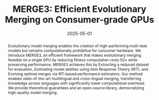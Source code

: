 ---
# Documentation: https://wowchemy.com/docs/managing-content/

title: 'MERGE3: Efficient Evolutionary Merging on Consumer-grade GPUs'
subtitle: ''
summary: ''
authors:
- Tommaso Mencattini
- minut
- crisostomi
- santilli
- rodola


# Author notes (optional)
author_notes:
  - 'Equal contribution'
  - 'Equal contribution'

tags: []
categories: []
date: '2025-05-01'
lastmod: 2025-02-27T:26:44
featured: false
draft: false
publication_short: "ICML 2025"

image:
  caption: ''
  focal_point: 'Center'
  preview_only: false

projects: []
publishDate: '2025-27-02T:26:44'
publication_types:
- '1'
abstract: "Evolutionary model merging enables the creation of high-performing multi-task models but remains computationally prohibitive for consumer hardware. We introduce MERGE3, an efficient framework that makes evolutionary merging feasible on a single GPU by reducing fitness computation costs 50× while preserving performance. MERGE3 achieves this by Extracting a reduced dataset for evaluation, Estimating model abilities using Item Response Theory (IRT), and Evolving optimal merges via IRT-based performance estimators. Our method enables state-of-the-art multilingual and cross-lingual merging, transferring knowledge across languages with significantly lower computational overhead. We provide theoretical guarantees and an open-source library, democratizing high-quality model merging."

links:
- name: arXiv
  url : https://arxiv.org/abs/2502.10436
- icon: github
  icon_pack: fab
  name: 'GitHub'
  url: https://github.com/tommasomncttn/mergenetic

publication: '*Proceedings of the 42nd International Conference on Machine Learning*'
---
